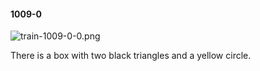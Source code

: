 #### 1009-0
![train-1009-0-0.png](https://github.com/lil-lab/nlvr/raw/master/nlvr/train/images/59/train-1009-0-0.png "train-1009-0-0.png")

There is a box with two black triangles and a yellow circle.